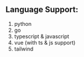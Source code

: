 ## Language Support: 
1. python
3. go 
2. typescript & javascript
4. vue (with ts & js support)
5. tailwind
